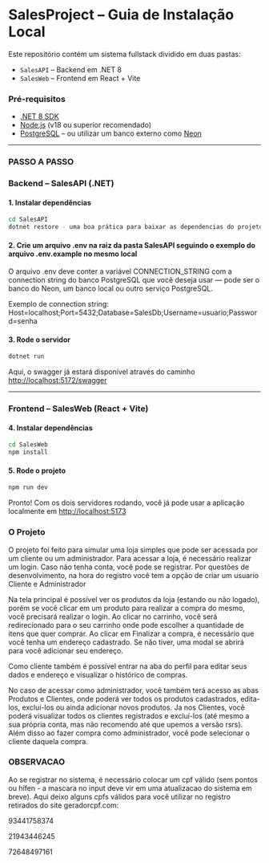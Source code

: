 # SalesProject – Guia de Instalação Local

Este repositório contém um sistema fullstack dividido em duas pastas:

- `SalesAPI` – Backend em .NET 8
- `SalesWeb` – Frontend em React + Vite

### Pré-requisitos

- [.NET 8 SDK](https://dotnet.microsoft.com/en-us/download)
- [Node.js](https://nodejs.org/) (v18 ou superior recomendado)
- [PostgreSQL](https://www.postgresql.org/) – ou utilizar um banco externo como [Neon](https://neon.tech)

---

### PASSO A PASSO

### Backend – **SalesAPI** (.NET)

#### 1. Instalar dependências

```bash
cd SalesAPI
dotnet restore - uma boa prática para baixar as dependencias do projeto, mas o dotnet run também faz isso nessa versão.
```

#### 2. Crie um arquivo .env na raiz da pasta SalesAPI seguindo o exemplo do arquivo .env.example no mesmo local

O arquivo .env deve conter a variável CONNECTION_STRING com a connection string do banco PostgreSQL que você deseja usar — pode ser o banco do Neon, um banco local ou outro serviço PostgreSQL.

Exemplo de connection string:
Host=localhost;Port=5432;Database=SalesDb;Username=usuario;Password=senha

#### 3. Rode o servidor

```bash
dotnet run
```

Aqui, o swagger já estará disponível através do caminho [http://localhost:5172/swagger](http://localhost:5172/swagger)

---

### Frontend – **SalesWeb** (React + Vite)

#### 4. Instalar dependências

```bash
cd SalesWeb
npm install
```

#### 5. Rode o projeto

```bash
npm run dev
```

Pronto! Com os dois servidores rodando, você já pode usar a aplicação localmente em [http://localhost:5173](http://localhost:5173)

### O Projeto

O projeto foi feito para simular uma loja simples que pode ser acessada por um cliente ou um administrador.
Para acessar a loja, é necessário realizar um login.
Caso não tenha conta, você pode se registrar.
Por questões de desenvolvimento, na hora do registro você tem a opção de criar um usuario Cliente e Administrador

Na tela principal é possível ver os produtos da loja (estando ou não logado), porém se você clicar em um produto para realizar a compra do mesmo, você precisará realizar o login.
Ao clicar no carrinho, você será redirecionado para o seu carrinho onde pode escolher a quantidade de itens que quer comprar.
Ao clicar em Finalizar a compra, é necessário que você tenha um endereço cadastrado. Se não tiver, uma modal se abrirá para você adicionar seu endereço.

Como cliente também é possível entrar na aba do perfil para editar seus dados e endereço e visualizar o histórico de compras.

No caso de acessar como administrador, você também terá acesso as abas Produtos e Clientes, onde poderá ver todos os produtos cadastrados, edita-los, excluí-los ou ainda adicionar novos produtos.
Ja nos Clientes, você poderá visualizar todos os clientes registrados e excluí-los (até mesmo a sua própria conta, mas não recomendo até que upemos a versão rsrs).
Além disso ao fazer compra como administrador, você pode selecionar o cliente daquela compra.

### OBSERVACAO

Ao se registrar no sistema, é necessário colocar um cpf válido (sem pontos ou hífen - a mascara no input deve vir em uma atualizacao do sistema em breve).
Aqui deixo alguns cpfs válidos para você utilizar no registro retirados do site geradorcpf.com:

93441758374

21943446245

72648497161
